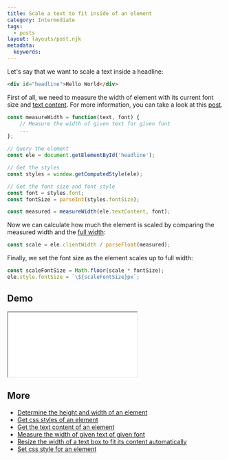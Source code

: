 ```yaml
---
title: Scale a text to fit inside of an element
category: Intermediate
tags:
  - posts
layout: layouts/post.njk
metadata:
  keywords:
---
```


Let's say that we want to scale a text inside a headline:

```html
<div id="headline">Hello World</div>
```

First of all, we need to measure the width of element with its current font size and [text content](/get-the-text-content-of-an-element).
For more information, you can take a look at this [post](/measure-the-width-of-given-text-of-given-font).

```js
const measureWidth = function(text, font) {
    // Measure the width of given text for given font
    ...
};

// Query the element
const ele = document.getElementById('headline');

// Get the styles
const styles = window.getComputedStyle(ele);

// Get the font size and font style
const font = styles.font;
const fontSize = parseInt(styles.fontSize);

const measured = measureWidth(ele.textContent, font);
```

Now we can calculate how much the element is scaled by comparing the measured width and the [full width](/determine-the-height-and-width-of-an-element):

```js
const scale = ele.clientWidth / parseFloat(measured);
```

Finally, we set the font size as the element scales up to full width:

```js
const scaleFontSize = Math.floor(scale * fontSize);
ele.style.fontSize = `\${scaleFontSize}px`;
```

## Demo

<iframe src='/demo/scale-a-text-to-fit-inside-of-an-element/index.html'></iframe>

## More

* [Determine the height and width of an element](/determine-the-height-and-width-of-an-element)
* [Get css styles of an element](/get-css-styles-of-an-element)
* [Get the text content of an element](/get-the-text-content-of-an-element)
* [Measure the width of given text of given font](/measure-the-width-of-given-text-of-given-font)
* [Resize the width of a text box to fit its content automatically](/resize-the-width-of-a-text-box-to-fit-its-content-automatically)
* [Set css style for an element](/set-css-style-for-an-element)